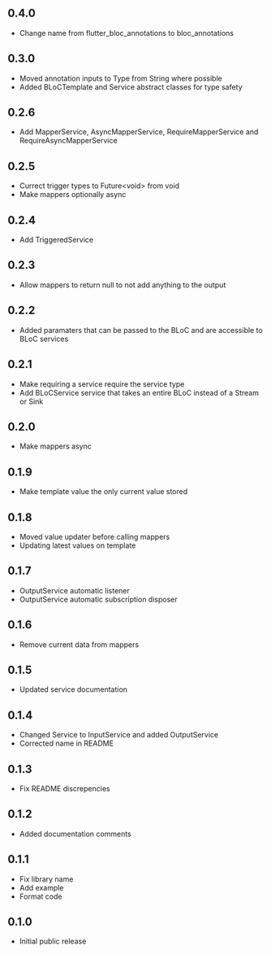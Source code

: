 ## 0.4.0

* Change name from flutter_bloc_annotations to bloc_annotations

## 0.3.0

* Moved annotation inputs to Type from String where possible
* Added BLoCTemplate and Service abstract classes for type safety

## 0.2.6

* Add MapperService, AsyncMapperService, RequireMapperService and RequireAsyncMapperService

## 0.2.5

* Currect trigger types to Future\<void\> from void
* Make mappers optionally async

## 0.2.4

* Add TriggeredService

## 0.2.3

* Allow mappers to return null to not add anything to the output

## 0.2.2

* Added paramaters that can be passed to the BLoC and are accessible to BLoC services

## 0.2.1

* Make requiring a service require the service type
* Add BLoCService service that takes an entire BLoC instead of a Stream or Sink

## 0.2.0

* Make mappers async

## 0.1.9

* Make template value the only current value stored

## 0.1.8

* Moved value updater before calling mappers
* Updating latest values on template

## 0.1.7

* OutputService automatic listener
* OutputService automatic subscription disposer

## 0.1.6

* Remove current data from mappers

## 0.1.5

* Updated service documentation

## 0.1.4

* Changed Service to InputService and added OutputService
* Corrected name in README

## 0.1.3

* Fix README discrepencies

## 0.1.2

* Added documentation comments

## 0.1.1

* Fix library name
* Add example
* Format code

## 0.1.0

* Initial public release